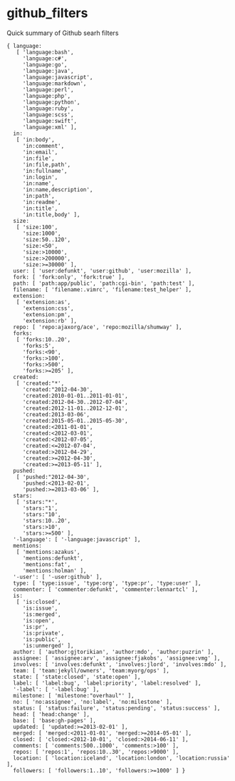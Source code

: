 # github_filters
Quick summary of Github searh filters

	{ language: 
	   [ 'language:bash',
	     'language:c#',
	     'language:go',
	     'language:java',
	     'language:javascript',
	     'language:markdown',
	     'language:perl',
	     'language:php',
	     'language:python',
	     'language:ruby',
	     'language:scss',
	     'language:swift',
	     'language:xml' ],
	  in: 
	   [ 'in:body',
	     'in:comment',
	     'in:email',
	     'in:file',
	     'in:file,path',
	     'in:fullname',
	     'in:login',
	     'in:name',
	     'in:name,description',
	     'in:path',
	     'in:readme',
	     'in:title',
	     'in:title,body' ],
	  size: 
	   [ 'size:100',
	     'size:1000',
	     'size:50..120',
	     'size:<50',
	     'size:>10000',
	     'size:>200000',
	     'size:>=30000' ],
	  user: [ 'user:defunkt', 'user:github', 'user:mozilla' ],
	  fork: [ 'fork:only', 'fork:true' ],
	  path: [ 'path:app/public', 'path:cgi-bin', 'path:test' ],
	  filename: [ 'filename:.vimrc', 'filename:test_helper' ],
	  extension: 
	   [ 'extension:as',
	     'extension:css',
	     'extension:pm',
	     'extension:rb' ],
	  repo: [ 'repo:ajaxorg/ace', 'repo:mozilla/shumway' ],
	  forks: 
	   [ 'forks:10..20',
	     'forks:5',
	     'forks:<90',
	     'forks:>100',
	     'forks:>500',
	     'forks:>=205' ],
	  created: 
	   [ 'created:"*',
	     'created:"2012-04-30',
	     'created:2010-01-01..2011-01-01',
	     'created:2012-04-30..2012-07-04',
	     'created:2012-11-01..2012-12-01',
	     'created:2013-03-06',
	     'created:2015-05-01..2015-05-30',
	     'created:<2011-01-01',
	     'created:<2012-03-01',
	     'created:<2012-07-05',
	     'created:<=2012-07-04',
	     'created:>2012-04-29',
	     'created:>=2012-04-30',
	     'created:>=2013-05-11' ],
	  pushed: 
	   [ 'pushed:"2012-04-30',
	     'pushed:<2013-02-01',
	     'pushed:>=2013-03-06' ],
	  stars: 
	   [ 'stars:"*',
	     'stars:"1',
	     'stars:"10',
	     'stars:10..20',
	     'stars:>10',
	     'stars:>=500' ],
	  '-language': [ '-language:javascript' ],
	  mentions: 
	   [ 'mentions:azakus',
	     'mentions:defunkt',
	     'mentions:fat',
	     'mentions:holman' ],
	  '-user': [ '-user:github' ],
	  type: [ 'type:issue', 'type:org', 'type:pr', 'type:user' ],
	  commenter: [ 'commenter:defunkt', 'commenter:lennartcl' ],
	  is: 
	   [ 'is:closed',
	     'is:issue',
	     'is:merged',
	     'is:open',
	     'is:pr',
	     'is:private',
	     'is:public',
	     'is:unmerged' ],
	  author: [ 'author:gjtorikian', 'author:mdo', 'author:puzrin' ],
	  assignee: [ 'assignee:arv', 'assignee:fjakobs', 'assignee:vmg' ],
	  involves: [ 'involves:defunkt', 'involves:jlord', 'involves:mdo' ],
	  team: [ 'team:jekyll/owners', 'team:myorg/ops' ],
	  state: [ 'state:closed', 'state:open' ],
	  label: [ 'label:bug', 'label:priority', 'label:resolved' ],
	  '-label': [ '-label:bug' ],
	  milestone: [ 'milestone:"overhaul"' ],
	  no: [ 'no:assignee', 'no:label', 'no:milestone' ],
	  status: [ 'status:failure', 'status:pending', 'status:success' ],
	  head: [ 'head:change' ],
	  base: [ 'base:gh-pages' ],
	  updated: [ 'updated:>=2013-02-01' ],
	  merged: [ 'merged:<2011-01-01', 'merged:>=2014-05-01' ],
	  closed: [ 'closed:<2012-10-01', 'closed:>2014-06-11' ],
	  comments: [ 'comments:500..1000', 'comments:>100' ],
	  repos: [ 'repos:1', 'repos:10..30', 'repos:>9000' ],
	  location: [ 'location:iceland', 'location:london', 'location:russia' ],
	  followers: [ 'followers:1..10', 'followers:>=1000' ] }

